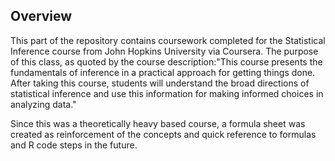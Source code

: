 Overview
--------

This part of the repository contains coursework completed for the Statistical Inference course from John Hopkins University via Coursera. The purpose of this class, as quoted by the course description:"This course presents the fundamentals of inference in a practical approach for getting things done. After taking this course, students will understand the broad directions of statistical inference and use this information for making informed choices in analyzing data."

Since this was a theoretically heavy based course, a formula sheet was created as reinforcement of the concepts and quick reference to formulas and R code steps in the future. 

